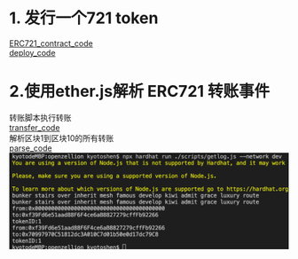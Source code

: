 # 1. 发行一个721 token
[ERC721_contract_code](../project_code/contracts/myNft.sol)  
[deploy_code](../project_code/scripts/deploy_erc721.js)

# 2.使用ether.js解析 ERC721 转账事件
转账脚本执行转账  
[transfer_code](../project_code/scripts/transfer_erc721.js)  
解析区块1到区块10的所有转账  
[parse_code](../project_code/scripts/getlog.js)  
![parse_result](./images/parse.png)